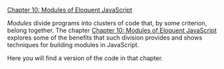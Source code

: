 [Chapter 10: Modules of Eloquent JavaScript](http://eloquentjavascript.net/10_modules.html)

*Modules* divide programs into clusters of code that, by some criterion,
belong together. The chapter [Chapter 10: Modules of Eloquent JavaScript](http://eloquentjavascript.net/10_modules.html) explores some of the benefits that
such division provides and shows techniques for building modules
in JavaScript.

Here you will find a version of the code in that chapter.



